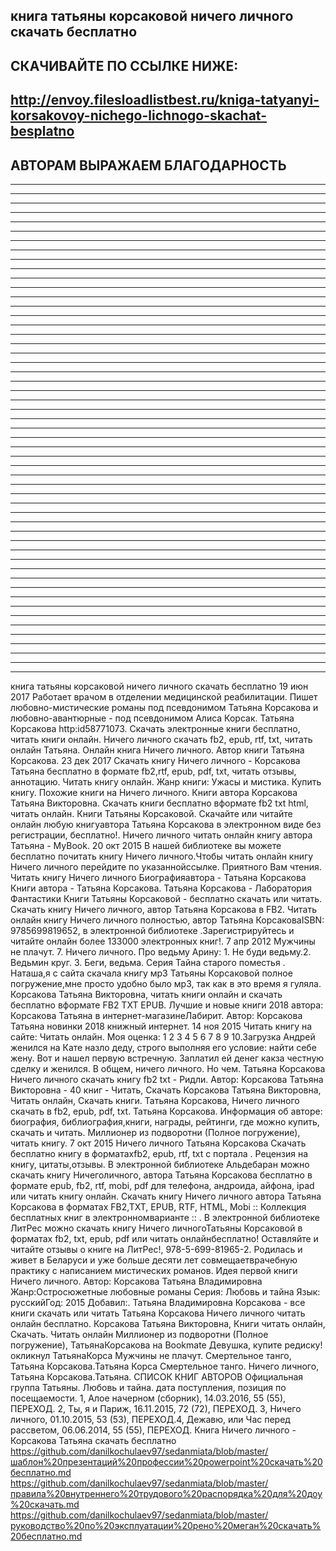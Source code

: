 книга татьяны корсаковой ничего личного скачать бесплатно
--------------------------------------------------
СКАЧИВАЙТЕ ПО ССЫЛКЕ НИЖЕ:
--------------------------------------------------
http://envoy.filesloadlistbest.ru/kniga-tatyanyi-korsakovoy-nichego-lichnogo-skachat-besplatno
--------------------------------------------------
АВТОРАМ ВЫРАЖАЕМ БЛАГОДАРНОСТЬ
--------------------------------------------------
--------------------------------------------------
--------------------------------------------------
--------------------------------------------------
--------------------------------------------------
--------------------------------------------------
--------------------------------------------------
--------------------------------------------------
--------------------------------------------------
--------------------------------------------------
--------------------------------------------------
--------------------------------------------------
--------------------------------------------------
--------------------------------------------------
--------------------------------------------------
--------------------------------------------------
--------------------------------------------------
--------------------------------------------------
--------------------------------------------------
--------------------------------------------------
--------------------------------------------------
--------------------------------------------------
--------------------------------------------------
--------------------------------------------------
--------------------------------------------------
--------------------------------------------------
--------------------------------------------------
--------------------------------------------------
--------------------------------------------------
--------------------------------------------------
--------------------------------------------------
--------------------------------------------------
--------------------------------------------------
--------------------------------------------------
--------------------------------------------------
--------------------------------------------------
--------------------------------------------------
--------------------------------------------------
--------------------------------------------------
--------------------------------------------------
--------------------------------------------------
--------------------------------------------------
--------------------------------------------------
--------------------------------------------------
--------------------------------------------------
--------------------------------------------------
--------------------------------------------------
--------------------------------------------------
--------------------------------------------------
--------------------------------------------------
--------------------------------------------------
--------------------------------------------------
--------------------------------------------------
--------------------------------------------------
книга татьяны корсаковой ничего личного скачать бесплатно 19 июн 2017  Работает врачом в отделении медицинской реабилитации. Пишет любовно-мистические романы под псевдонимом Татьяна Корсакова и любовно-авантюрные - под псевдонимом Алиса Корсак.  Татьяна Корсакова http:id58771073. Скачать электронные книги бесплатно, читать книги онлайн. Ничего личного скачать fb2, epub, rtf, txt, читать онлайн  Татьяна. Онлайн книга Ничего личного. Автор книги Татьяна Корсакова. 23 дек 2017  Скачать книгу Ничего личного - Корсакова Татьяна бесплатно в формате fb2,rtf, epub, pdf, txt, читать отзывы, аннотацию. Читать книгу онлайн. Жанр книги: Ужасы и мистика. Купить книгу. Похожие книги на Ничего личного. Книги автора Корсакова Татьяна Викторовна. Скачать книги бесплатно вформате fb2 txt html, читать онлайн. Книги Татьяны Корсаковой. Скачайте или читайте онлайн любую книгуавтора Татьяна Корсакова в электронном виде без регистрации, бесплатно!. Ничего личного читать онлайн книгу автора Татьяна  - MyBook. 20 окт 2015  В нашей библиотеке вы можете бесплатно почитать книгу Ничего личного.Чтобы читать онлайн книгу Ничего личного перейдите по указаннойссылке. Приятного Вам чтения. Читать книгу  Ничего личного   Биографияавтора - Татьяна Корсакова  Книги автора - Татьяна Корсакова. Татьяна Корсакова - Лаборатория Фантастики
Книги Татьяны Корсаковой - бесплатно скачать или читать. Скачать книгу Ничего личного, автор Татьяна Корсакова в FB2. Читать онлайн книгу Ничего личного полностью, автор Татьяна КорсаковаISBN: 9785699819652, в электронной библиотеке .Зарегистрируйтесь и читайте онлайн более 133000 электронных книг!. 7 апр 2012  Мужчины не плачут. 7. Ничего личного. Про ведьму Арину: 1. Не буди ведьму.2. Ведьмин круг. 3. Беги, ведьма. Серия Тайна старого поместья . Наташа,я с сайта  скачала книгу мр3 Татьяны Корсаковой полное погружение,мне просто удобно было мр3, так как в это время я гуляла. Корсакова Татьяна Викторовна, читать книги онлайн и скачать бесплатно вформате FB2 TXT EPUB. Лучшие и новые книги 2018 автора: Корсакова Татьяна в интернет-магазинеЛабирит. Автор: Корсакова Татьяна  новинки 2018  книжный интернет. 14 ноя 2015  Читать книгу на сайте: Читать онлайн. Моя оценка: 1 2 3 4 5 6 7 8 9 10.Загрузка Андрей женился на Кате назло деду, строго выполняя его условие: найти себе жену. Вот и нашел  первую встречную. Заплатил ей денег какза честную сделку и женился. В общем, ничего личного. Но чем. Татьяна Корсакова Ничего личного скачать книгу fb2 txt  - Ридли. Автор: Корсакова Татьяна Викторовна - 40 книг - Читать, Скачать
Корсакова Татьяна Викторовна, Читать онлайн, Cкачать книги. Татьяна Корсакова, Ничего личного  скачать в fb2, epub, pdf, txt. Татьяна Корсакова. Информация об авторе: биография, библиография,книги, награды, рейтинги, где можно купить, скачать и читать. Миллионер из подворотни (Полное погружение), читать книгу. 7 окт 2015  Ничего личного Татьяна Корсакова  Скачать бесплатно книгу в форматахfb2, epub, rtf, txt с портала . Рецензия на книгу, цитаты,отзывы. В электронной библиотеке Альдебаран можно скачать книгу Ничеголичного, автора Татьяна Корсакова бесплатно в формате epub, fb2, rtf, mobi, pdf для телефона, андроида, айфона, ipad или читать книгу онлайн. Скачать книгу Ничего личного автора Татьяна Корсакова в форматах FB2,TXT, EPUB, RTF, HTML, Mobi :: Коллекция бесплатных книг в электронномварианте :: . В электронной библиотеке ЛитРес можно скачать книгу Ничего личногоТатьяны Корсаковой в форматах fb2, txt, epub, pdf или читать онлайнбесплатно! Оставляйте и читайте отзывы о книге на ЛитРес!, 978-5-699-81965-2. Родилась и живет в Беларуси и уже больше десяти лет совмещаетврачебную практику с написанием мистических романов. Идея первой книги Ничего личного. Автор: Корсакова Татьяна Владимировна Жанр:Остросюжетные любовные романы Серия: Любовь и тайна Язык: русскийГод: 2015 Добавил:. Татьяна Владимировна Корсакова - все книги скачать или читать
Татьяна Корсакова Ничего личного  читать онлайн бесплатно. Корсакова Татьяна Викторовна, Книги читать онлайн, Cкачать. Читать онлайн Миллионер из подворотни (Полное погружение), ТатьянаКорсакова на Bookmate  Девушка, купите редиску!  окликнул  ТатьянаКорса Мужчины не плачут. Смертельное танго, Татьяна Корсакова.Татьяна Корса Смертельное танго. Ничего личного, Татьяна Корсакова.Татьяна. СПИСОК КНИГ АВТОРОВ  Официальная группа Татьяны. Любовь и тайна. дата поступления, позиция по посещаемости. 1, Алое начерном (сборник), 14.03.2016, 55 (55), ПЕРЕХОД. 2, Ты, я и Париж, 16.11.2015, 72 (72), ПЕРЕХОД. 3, Ничего личного, 01.10.2015, 53 (53), ПЕРЕХОД.4, Дежавю, или Час перед рассветом, 06.06.2014, 55 (55), ПЕРЕХОД. Книга Ничего личного - Корсакова Татьяна скачать бесплатно
https://github.com/danilkochulaev97/sedanmiata/blob/master/шаблон%20презентаций%20профессии%20powerpoint%20скачать%20бесплатно.md
https://github.com/danilkochulaev97/sedanmiata/blob/master/правила%20внутреннего%20трудового%20распорядка%20для%20доу%20скачать.md
https://github.com/danilkochulaev97/sedanmiata/blob/master/руководство%20по%20эксплуатации%20рено%20меган%20скачать%20бесплатно.md